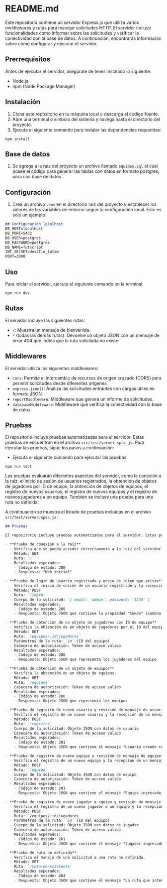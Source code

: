 # README.md

Este repositorio contiene un servidor Express.js que utiliza varios middlewares y rutas para manejar solicitudes HTTP. El servidor incluye funcionalidades como informar sobre las solicitudes y verificar la conectividad con la base de datos. A continuación, encontrarás información sobre cómo configurar y ejecutar el servidor.

## Prerrequisitos

Antes de ejecutar el servidor, asegúrate de tener instalado lo siguiente:

- Node.js
- npm (Node Package Manager)

## Instalación

1. Clona este repositorio en tu máquina local o descarga el código fuente.
2. Abre una terminal o símbolo del sistema y navega hasta el directorio del proyecto.
3. Ejecuta el siguiente comando para instalar las dependencias requeridas:

```
npm install
```

## Base de datos

1. Se agrega a la raíz del proyecto un archivo llamado `equipos.sql` el cual posee el código para generar las tablas con datos en formato postgres, para una base de datos. 

## Configuración

1. Crea un archivo `.env` en el directorio raíz del proyecto y establecer los valores de las variables de entorno según tu configuración local. Esto es solo un ejemplo:

```markdown
## Configuración localhost
DB_HOST=localhost
DB_PORT=5432
DB_USER=postgres
DB_PASSWORD=postgres
DB_NAME=futscript
JWT_SECRET=desafio_latam
PORT=3000
```

## Uso

Para iniciar el servidor, ejecuta el siguiente comando en la terminal:

```
npm run dev
```

## Rutas

El servidor incluye las siguientes rutas:

- `/`: Muestra un mensaje de bienvenida.
- `*` (todas las demás rutas): Devuelve un objeto JSON con un mensaje de error 404 que indica que la ruta solicitada no existe.

## Middlewares

El servidor utiliza los siguientes middlewares:

- `cors`: Permite el intercambio de recursos de origen cruzado (CORS) para permitir solicitudes desde diferentes orígenes.
- `express.json()`: Analiza las solicitudes entrantes con cargas útiles en formato JSON.
- `reportMiddleware`: Middleware que genera un informe de solicitudes.
- `databaseMiddleware`: Middleware que verifica la conectividad con la base de datos.


## Pruebas

El repositorio incluye pruebas automatizadas para el servidor. Estas pruebas se encuentran en el archivo `src/test/server.spec.js`. Para ejecutar las pruebas, sigue los pasos a continuación:

* Ejecuta el siguiente comando para ejecutar las pruebas:

```
npm run test
```

Las pruebas evaluarán diferentes aspectos del servidor, como la conexión a la raíz, el inicio de sesión de usuarios registrados, la obtención de objetos de jugadores por ID de equipo, la obtención de objetos de equipos, el registro de nuevos usuarios, el registro de nuevos equipos y el registro de nuevos jugadores a un equipo. También se incluye una prueba para una ruta no definida.

A continuación se muestra el listado de pruebas incluidas en el archivo `src/test/server.spec.js`:

```markdown
## Pruebas

El repositorio incluye pruebas automatizadas para el servidor. Estas pruebas se encuentran en el archivo `src/test/server.spec.js`. A continuación se muestra el listado de pruebas:

- **Prueba de conexión a la raíz**
  - Verifica que se pueda acceder correctamente a la raíz del servidor.
  - Método: GET
  - Ruta: `/`
  - Resultados esperados:
    - Código de estado: 200
    - Respuesta: "Web inicial"

- **Prueba de login de usuario registrado y envío de token que existe**
  - Verifica el inicio de sesión de un usuario registrado y la recepción de un token válido.
  - Método: POST
  - Ruta: `/login`
  - Cuerpo de la solicitud: `{ email: 'admin', password: '1234' }`
  - Resultados esperados:
    - Código de estado: 200
    - Respuesta: Objeto JSON que contiene la propiedad "token" (cadena de texto)

- **Prueba de obtención de un objeto de jugadores por ID de equipo**
  - Verifica la obtención de un objeto de jugadores por el ID del equipo.
  - Método: GET
  - Ruta: `/equipos/:id/jugadores`
  - Parámetros de la ruta: `id` (ID del equipo)
  - Cabecera de autorización: Token de acceso válido
  - Resultados esperados:
    - Código de estado: 200
    - Respuesta: Objeto JSON que representa los jugadores del equipo

- **Prueba de obtención de un objeto de equipos**
  - Verifica la obtención de un objeto de equipos.
  - Método: GET
  - Ruta: `/equipos`
  - Cabecera de autorización: Token de acceso válido
  - Resultados esperados:
    - Código de estado: 200
    - Respuesta: Objeto JSON que representa los equipos

- **Prueba de registro de nuevo usuario y revisión de mensaje de usuario creado con éxito**
  - Verifica el registro de un nuevo usuario y la recepción de un mensaje de éxito.
  - Método: POST
  - Ruta: `/registro`
  - Cuerpo de la solicitud: Objeto JSON con datos de usuario
  - Cabecera de autorización: Token de acceso válido
  - Resultados esperados:
    - Código de estado: 201
    - Respuesta: Objeto JSON que contiene el mensaje "Usuario creado con éxito"

- **Prueba de registro de nuevo equipo y revisión de mensaje de equipo ingresado con éxito**
  - Verifica el registro de un nuevo equipo y la recepción de un mensaje de éxito.
  - Método: POST
  - Ruta: `/equipo`
  - Cuerpo de la solicitud: Objeto JSON con datos de equipo
  - Cabecera de autorización: Token de acceso válido
  - Resultados esperados:
    - Código de estado: 201
    - Respuesta: Objeto JSON que contiene el mensaje "Equipo ingresado con éxito"

- **Prueba de registro de nuevo jugador a equipo y revisión de mensaje de jugador ingresado con éxito**
  - Verifica el registro de un nuevo jugador a un equipo y la recepción de un mensaje de éxito.
  - Método: POST
  - Ruta: `/equipos/:id/jugadores
  - Parámetros de la ruta: `id` (ID del equipo)
  - Cuerpo de la solicitud: Objeto JSON con datos de jugador
  - Cabecera de autorización: Token de acceso válido
  - Resultados esperados:
    - Código de estado: 201
    - Respuesta: Objeto JSON que contiene el mensaje "Jugador ingresado con éxito"

- **Prueba de ruta no definida**
  - Verifica el manejo de una solicitud a una ruta no definida.
  - Método: GET
  - Ruta: `/ruta-no-existente`
  - Resultados esperados:
    - Código de estado: 404
    - Respuesta: Objeto JSON que contiene el mensaje "La ruta que intenta consultar no existe"

```
```
